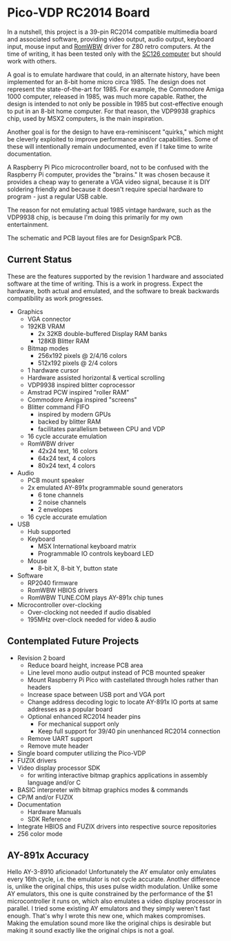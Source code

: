 # Pico-VDP RC2014 Board

In a nutshell, this project is a 39-pin RC2014 compatible multimedia board and associated software, providing video output, audio output, keyboard input, mouse input and [RomWBW](https://github.com/wwarthen/RomWBW) driver for Z80 retro computers. At the time of writing, it has been tested only with the [SC126 computer](https://smallcomputercentral.wordpress.com/sc126-z180-motherboard-rc2014/) but should work with others.

A goal is to emulate hardware that could, in an alternate history, have been implemented for an 8-bit home micro circa 1985. The design does not represent the state-of-the-art for 1985. For example, the Commodore Amiga 1000 computer, released in 1985, was much more capable. Rather, the design is intended to not only be possible in 1985 but cost-effective enough to put in an 8-bit home computer. For that reason, the VDP9938 graphics chip, used by MSX2 computers, is the main inspiration.

Another goal is for the design to have era-reminiscent "quirks," which might be cleverly exploited to improve performance and/or capabilities. Some of these will intentionally remain undocumented, even if I take time to write documentation.

A Raspberry Pi Pico microcontroller board, not to be confused with the Raspberry Pi computer, provides the "brains." It was chosen because it provides a cheap way to generate a VGA video signal, because it is DIY soldering friendly and because it doesn't require special hardware to program - just a regular USB cable.

The reason for not emulating actual 1985 vintage hardware, such as the VDP9938 chip, is because I'm doing this primarily for my own entertainment.

The schematic and PCB layout files are for DesignSpark PCB.

## Current Status

These are the features supported by the revision 1 hardware and associated software at the time of writing. This is a work in progress. Expect the hardware, both actual and emulated, and the software to break backwards compatibility as work progresses.

- Graphics
  - VGA connector
  - 192KB VRAM
    - 2x 32KB double-buffered Display RAM banks
    - 128KB Blitter RAM
  - Bitmap modes
    - 256x192 pixels @ 2/4/16 colors
    - 512x192 pixels @ 2/4 colors
  - 1 hardware cursor
  - Hardware assisted horizontal & vertical scrolling
  - VDP9938 inspired blitter coprocessor
  - Amstrad PCW inspired "roller RAM"
  - Commodore Amiga inspired "screens"
  - Blitter command FIFO
    - inspired by modern GPUs
    - backed by blitter RAM
    - facilitates parallelism between CPU and VDP
  -  16 cycle accurate emulation
  - RomWBW driver
    - 42x24 text, 16 colors
    - 64x24 text, 4 colors
    - 80x24 text, 4 colors
- Audio
  - PCB mount speaker
  - 2x emulated AY-891x programmable sound generators
    - 6 tone channels
    - 2 noise channels
    - 2 envelopes
  - 16 cycle accurate emulation
- USB
  - Hub supported
  - Keyboard
    - MSX International keyboard matrix
    - Programmable IO controls keyboard LED
  - Mouse
    - 8-bit X, 8-bit Y, button state
- Software
  - RP2040 firmware
  - RomWBW HBIOS drivers
  - RomWBW TUNE.COM plays AY-891x chip tunes
- Microcontroller over-clocking
  - Over-clocking not needed if audio disabled
  - 195MHz over-clock needed for video & audio

## Contemplated Future Projects

- Revision 2 board
  - Reduce board height, increase PCB area
  - Line level mono audio output instead of PCB mounted speaker
  - Mount Raspberry Pi Pico with castellated through holes rather than headers
  - Increase space between USB port and VGA port
  - Change address decoding logic to locate AY-891x IO ports at same addresses as a popular board
  - Optional enhanced RC2014 header pins
    - For mechanical support only 
    - Keep full support for 39/40 pin unenhanced RC2014 connection
  - Remove UART support
  - Remove mute header
- Single board computer utilizing the Pico-VDP
- FUZIX drivers
- Video display processor SDK
  - for writing interactive bitmap graphics applications in assembly language and/or C
- BASIC interpreter with bitmap graphics modes & commands
-  CP/M and/or FUZIX
- Documentation
  - Hardware Manuals
  - SDK Reference
- Integrate HBIOS and FUZIX drivers into respective source repositories
- 256 color mode

## AY-891x Accuracy

Hello AY-3-8910 aficionado! Unfortunately the AY emulator only emulates every 16th cycle, i.e. the emulator is not cycle accurate. Another difference is, unlike the original chips, this uses pulse width modulation.
Unlike some AY emulators, this one is quite constrained by the performance of the $1 microcontroller it runs on, which also emulates a video display processor in parallel.
I tried some existing AY emulators and they simply weren't fast enough. That's why I wrote this new one, which makes compromises.
Making the emulation sound more like the original chips is desirable but making it sound exactly like the original chips is not a goal.

